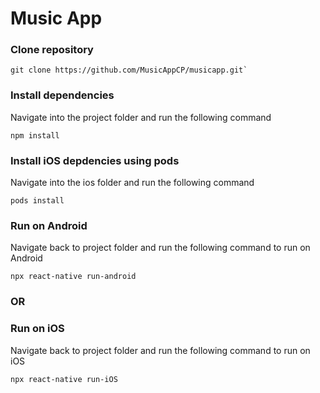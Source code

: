 # Music App

### Clone repository

```shell
git clone https://github.com/MusicAppCP/musicapp.git`
```

### Install dependencies

Navigate into the project folder and run the following command

```shell
npm install
```

### Install iOS depdencies using pods

Navigate into the ios folder and run the following command

```shell
pods install
```

### Run on Android

Navigate back to project folder and run the following command to run on Android

```shell
npx react-native run-android
```

### OR

### Run on iOS

Navigate back to project folder and run the following command to run on iOS

```shell
npx react-native run-iOS
```
